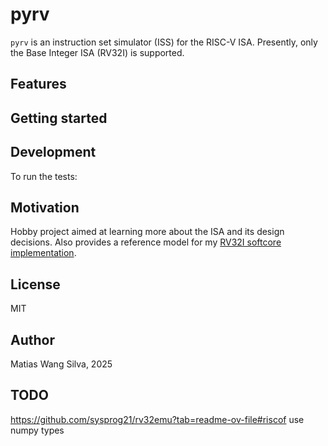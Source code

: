 # pyrv

`pyrv` is an instruction set simulator (ISS) for the RISC-V ISA. Presently, only
the Base Integer ISA (RV32I) is supported.

## Features

## Getting started

## Development

To run the tests:

## Motivation

Hobby project aimed at learning more about the ISA and its design decisions.
Also provides a reference model for my [RV32I softcore
implementation](https://github.com/matiasilva/riscv-soc).

## License

MIT

## Author

Matias Wang Silva, 2025

## TODO

<https://github.com/sysprog21/rv32emu?tab=readme-ov-file#riscof>
use numpy types
